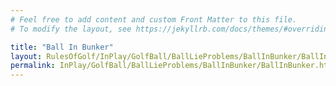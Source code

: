 ```yaml
---
# Feel free to add content and custom Front Matter to this file.
# To modify the layout, see https://jekyllrb.com/docs/themes/#overriding-theme-defaults

title: "Ball In Bunker"
layout: RulesOfGolf/InPlay/GolfBall/BallLieProblems/BallInBunker/BallInBunker
permalink: InPlay/GolfBall/BallLieProblems/BallInBunker/BallInBunker.html
---
```

